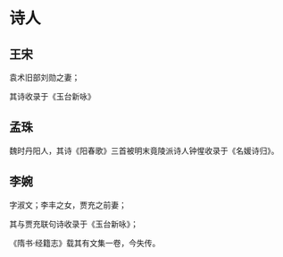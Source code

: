 # 诗人

## 王宋

袁术旧部刘勋之妻；

其诗收录于《玉台新咏》

## 孟珠

魏时丹阳人，其诗《阳春歌》三首被明末竟陵派诗人钟惺收录于《名媛诗归》。

## 李婉

字淑文；李丰之女，贾充之前妻；

其与贾充联句诗收录于《玉台新咏》；

《隋书·经籍志》载其有文集一卷，今失传。
